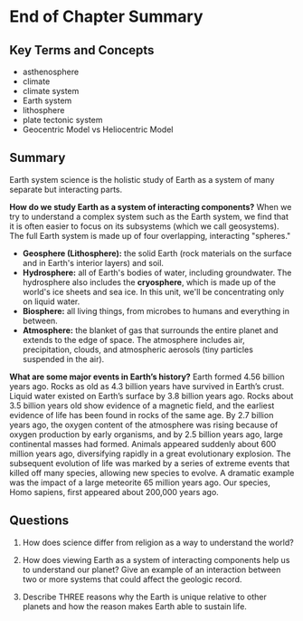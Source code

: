 # End of Chapter Summary

## Key Terms and Concepts

* asthenosphere 
* climate 
* climate system 
* Earth system 
* lithosphere 
* plate tectonic system
* Geocentric Model vs Heliocentric Model

## Summary

Earth system science is the holistic study of Earth as a system of many separate but interacting parts.

**How do we study Earth as a system of interacting components?** When we try to understand a complex system such as the Earth system, we find that it is often easier to focus on its subsystems \(which we call geosystems\). The full Earth system is made up of four overlapping, interacting "spheres."

* **Geosphere \(Lithosphere\):** the solid Earth \(rock materials on the surface and in Earth's interior layers\) and soil. 
* **Hydrosphere:** all of Earth's bodies of water, including groundwater. The hydrosphere also includes the **cryosphere**, which is made up of the world's ice sheets and sea ice. In this unit, we'll be concentrating only on liquid water.
* **Biosphere:** all living things, from microbes to humans and everything in between.
* **Atmosphere:** the blanket of gas that surrounds the entire planet and extends to the edge of space. The atmosphere includes air, precipitation, clouds, and atmospheric aerosols \(tiny particles suspended in the air\).

**What are some major events in Earth’s history?** Earth formed 4.56 billion years ago. Rocks as old as 4.3 billion years have survived in Earth’s crust. Liquid water existed on Earth’s surface by 3.8 billion years ago. Rocks about 3.5 billion years old show evidence of a magnetic field, and the earliest evidence of life has been found in rocks of the same age. By 2.7 billion years ago, the oxygen content of the atmosphere was rising because of oxygen production by early organisms, and by 2.5 billion years ago, large continental masses had formed. Animals appeared suddenly about 600 million years ago, diversifying rapidly in a great evolutionary explosion. The subsequent evolution of life was marked by a series of extreme events that killed off many species, allowing new species to evolve. A dramatic example was the impact of a large meteorite 65 million years ago. Our species, Homo sapiens, first appeared about 200,000 years ago.

## Questions

1. How does science differ from religion as a way to understand the world?

2. How does viewing Earth as a system of interacting components help us to understand our planet? Give an example of an interaction between two or more systems that could affect the geologic record.
3. Describe THREE reasons why the Earth is unique relative to other planets and how the reason makes Earth able to sustain life.







